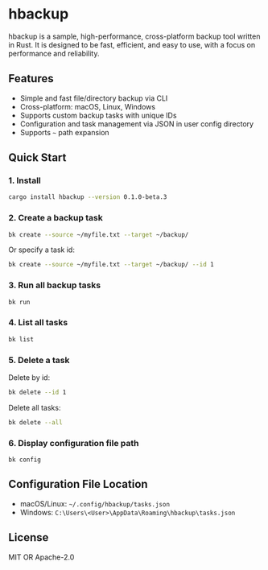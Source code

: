 # hbackup

hbackup is a sample, high-performance, cross-platform backup tool written in Rust. It is designed to be fast, efficient, and easy to use, with a focus on performance and reliability.

## Features

- Simple and fast file/directory backup via CLI
- Cross-platform: macOS, Linux, Windows
- Supports custom backup tasks with unique IDs
- Configuration and task management via JSON in user config directory
- Supports `~` path expansion

## Quick Start

### 1. Install

```sh
cargo install hbackup --version 0.1.0-beta.3
```

### 2. Create a backup task

```sh
bk create --source ~/myfile.txt --target ~/backup/
```

Or specify a task id:

```sh
bk create --source ~/myfile.txt --target ~/backup/ --id 1
```

### 3. Run all backup tasks

```sh
bk run
```

### 4. List all tasks

```sh
bk list
```

### 5. Delete a task

Delete by id:

```sh
bk delete --id 1
```

Delete all tasks:

```sh
bk delete --all
```

### 6. Display configuration file path

```shell
bk config
```


## Configuration File Location

- macOS/Linux: `~/.config/hbackup/tasks.json`
- Windows: `C:\Users\<User>\AppData\Roaming\hbackup\tasks.json`

## License

MIT OR Apache-2.0
